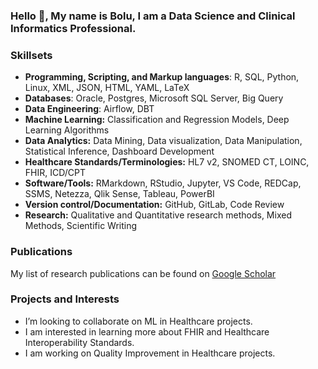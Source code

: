 ### Hello 👋, My name is Bolu, I am a Data Science and Clinical Informatics Professional.

### Skillsets
*	**Programming, Scripting, and Markup languages**: R, SQL, Python, Linux, XML, JSON, HTML, YAML, LaTeX
* **Databases**: Oracle, Postgres, Microsoft SQL Server, Big Query
*	**Data Engineering**: Airflow, DBT
*	**Machine Learning:** Classification and Regression Models, Deep Learning Algorithms
*	**Data Analytics:** Data Mining, Data visualization, Data Manipulation, Statistical Inference, Dashboard Development
*	**Healthcare Standards/Terminologies:** HL7 v2, SNOMED CT, LOINC, FHIR, ICD/CPT
*	**Software/Tools:** RMarkdown, RStudio, Jupyter, VS Code, REDCap, SSMS, Netezza, Qlik Sense, Tableau, PowerBI
*	**Version control/Documentation:** GitHub, GitLab, Code Review
*	**Research:** Qualitative and Quantitative research methods, Mixed Methods, Scientific Writing

### Publications
My list of research publications can be found on [Google Scholar](https://scholar.google.com/citations?hl=en&user=ncwhL9cAAAAJ)

### Projects and Interests
- I’m looking to collaborate on ML in Healthcare projects.
- I am interested in learning more about FHIR and Healthcare Interoperability Standards.
- I am working on Quality Improvement in Healthcare projects.
